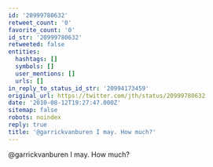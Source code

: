 ```yaml
---
id: '20999780632'
retweet_count: '0'
favorite_count: '0'
id_str: '20999780632'
retweeted: false
entities:
  hashtags: []
  symbols: []
  user_mentions: []
  urls: []
in_reply_to_status_id_str: '20994173459'
original_url: https://twitter.com/jth/status/20999780632
date: '2010-08-12T19:27:47.000Z'
sitemap: false
robots: noindex
reply: true
title: '@garrickvanburen I may. How much?'
---
```


@garrickvanburen I may. How much?
